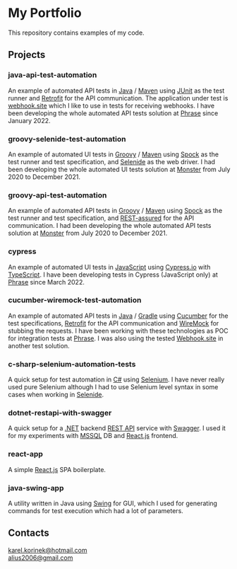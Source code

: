 # **My Portfolio**

This repository contains examples of my code.

## **Projects**

### **java-api-test-automation**
An example of automated API tests in <a href='https://www.java.com/'>Java</a> / <a href='https://maven.apache.org/'>Maven</a> using <a href="https://junit.org/">JUnit</a> as the test runner and <a href="https://square.github.io/retrofit/">Retrofit</a> for the API communication. The application under test is <a href="https://webhook.site/">webhook.site</a> which I like to use in tests for receiving webhooks. I have been developing the whole automated API tests solution at <a href="https://phrase.com/">Phrase</a> since January 2022.

### **groovy-selenide-test-automation**
An example of automated UI tests in <a href='https://groovy-lang.org/'>Groovy</a> / <a href='https://maven.apache.org/'>Maven</a> using <a href='https://spockframework.org/spock/docs/2.3/introduction.html'>Spock</a> as the test runner and test specification, and <a href='https://selenide.org/'>Selenide</a> as the web driver. I had been developing the whole automated UI tests solution at <a href='https://www.monster.com/'>Monster</a> from July 2020 to December 2021.

### **groovy-api-test-automation**
An example of automated API tests in <a href='https://groovy-lang.org/'>Groovy</a> / <a href='https://maven.apache.org/'>Maven</a> using <a href='https://spockframework.org/spock/docs/2.3/introduction.html'>Spock</a> as the test runner and test specification, and <a href='https://rest-assured.io/'>REST-assured</a> for the API communication. I had been developing the whole automated API tests solution at <a href='https://www.monster.com/'>Monster</a> from July 2020 to December 2021.

### **cypress**
An example of automated UI tests in <a href="https://www.javascript.com/">JavaScript</a> using <a href='https://docs.cypress.io/guides/overview/why-cypress'>Cypress.io</a> with <a href='https://www.typescriptlang.org/'>TypeScript</a>. I have been developing tests in Cypress (JavaScript only) at <a href='https://phrase.com/'>Phrase</a> since March 2022.

### **cucumber-wiremock-test-automation**
An example of automated API tests in <a href='https://www.java.com/'>Java</a> / <a href='https://gradle.org/'>Gradle</a> using <a href='https://cucumber.io/'>Cucumber</a> for the test specifications, <a href='https://square.github.io/retrofit/'>Retrofit</a> for the API communication and <a href='https://wiremock.org/'>WireMock</a> for stubbing the requests. I have been working with these technologies as POC for integration tests at <a href='https://phrase.com/'>Phrase</a>. I was also using the tested <a href='https://webhook.site/'>Webhook.site</a> in another test solution.

### **c-sharp-selenium-automation-tests**
A quick setup for test automation in <a href='https://learn.microsoft.com/en-us/dotnet/csharp/'>C#</a> using <a href='https://www.selenium.dev/documentation/'>Selenium</a>. I have never really used pure Selenium although I had to use Selenium level syntax in some cases when working in <a href='https://selenide.org/'>Selenide</a>.

### **dotnet-restapi-with-swagger**
A quick setup for a <a href='https://dotnet.microsoft.com/'>.NET</a> backend <a href='https://restfulapi.net/'>REST API</a> service with <a href='https://swagger.io/'>Swagger</a>. I used it for my experiments with <a href='https://www.microsoft.com/en-us/sql-server/sql-server-downloads'>MSSQL</a> DB and <a href='https://reactjs.org/'>React.js</a> frontend.

### **react-app**
A simple <a href='https://reactjs.org/'>React.js</a> SPA boilerplate.

### **java-swing-app**
A utility written in Java using <a href='https://docs.oracle.com/javase/tutorial/uiswing/'>Swing</a> for GUI, which I used for generating commands for test execution which had a lot of parameters.

## **Contacts**
karel.korinek@hotmail.com <br />
alius2006@gmail.com